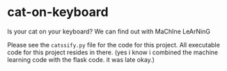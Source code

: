 # cat-on-keyboard
Is your cat on your keyboard? We can find out with MaChIne LeArNinG

Please see the `catssify.py` file for the code for this project. All executable code for this project resides in there. (yes i know i combined the machine learning code with the flask code. it was late okay.)
